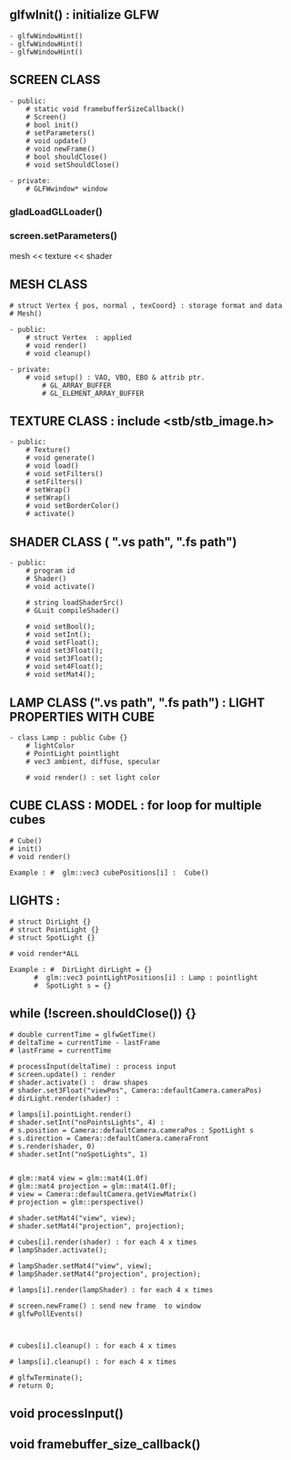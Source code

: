 
## glfwInit() : initialize GLFW
	- glfwWindowHint()
	- glfwWindowHint()
	- glfwWindowHint()

## SCREEN CLASS
	- public:
	    # static void framebufferSizeCallback()
	    # Screen()
	    # bool init()
	    # setParameters()
	    # void update()
	    # void newFrame()
	    # bool shouldClose()
	    # void setShouldClose()

	- private:
	    # GLFWwindow* window


### gladLoadGLLoader()

### screen.setParameters()

mesh << texture << shader

## MESH CLASS
	# struct Vertex { pos, normal , texCoord} : storage format and data 
	# Mesh()
	
	- public:
	    # struct Vertex  : applied
	    # void render()
    	# void cleanup()
	
	- private:
	    # void setup() : VAO, VBO, EBO & attrib ptr.
	    	# GL_ARRAY_BUFFER 
	    	# GL_ELEMENT_ARRAY_BUFFER

## TEXTURE CLASS : include <stb/stb_image.h>
	- public:
	    # Texture()
	    # void generate()
	    # void load()
	    # void setFilters()
	    # setFilters()
	    # setWrap()
	    # setWrap()
	    # void setBorderColor()
	    # activate()

## SHADER CLASS ( ".vs path", ".fs path")
	- public:
	    # program id
	    # Shader()
	    # void activate()

	    # string loadShaderSrc()
    	# GLuit compileShader()

	    # void setBool();
	    # void setInt();
	    # void setFloat();
	    # void set3Float();
    	# void set3Float();
	    # void set4Float();
	    # void setMat4();

## LAMP CLASS (".vs path", ".fs path") : LIGHT PROPERTIES WITH CUBE 
	- class Lamp : public Cube {}
		# lightColor
		# PointLight pointlight
		# vec3 ambient, diffuse, specular

		# void render() : set light color
	 



## CUBE CLASS : MODEL : for loop for multiple cubes
	# Cube()
	# init()
	# void render()

	Example : #  glm::vec3 cubePositions[i] :  Cube()


## LIGHTS :
	# struct DirLight {}
	# struct PointLight {}
	# struct SpotLight {}

	# void render*ALL

	Example : #  DirLight dirLight = {}
		  #  glm::vec3 pointLightPositions[i] : Lamp : pointlight
		  #  SpotLight s = {}

## while (!screen.shouldClose()) {}

	# double currentTime = glfwGetTime()
	# deltaTime = currentTime - lastFrame
	# lastFrame = currentTime

	# processInput(deltaTime) : process input	 
	# screen.update() : render
	# shader.activate() :  draw shapes
	# shader.set3Float("viewPos", Camera::defaultCamera.cameraPos)
	# dirLight.render(shader) :

	# lamps[i].pointLight.render()
	# shader.setInt("noPointsLights", 4) :
	# s.position = Camera::defaultCamera.cameraPos : SpotLight s
	# s.direction = Camera::defaultCamera.cameraFront 
	# s.render(shader, 0)
	# shader.setInt("noSpotLights", 1)

		
	# glm::mat4 view = glm::mat4(1.0f) 
	# glm::mat4 projection = glm::mat4(1.0f);
	# view = Camera::defaultCamera.getViewMatrix()
	# projection = glm::perspective()

	# shader.setMat4("view", view);
	# shader.setMat4("projection", projection);

	# cubes[i].render(shader) : for each 4 x times
	# lampShader.activate();

	# lampShader.setMat4("view", view);
	# lampShader.setMat4("projection", projection);

	# lamps[i].render(lampShader) : for each 4 x times
	
	# screen.newFrame() : send new frame  to window
	# glfwPollEvents() 



	# cubes[i].cleanup() : for each 4 x times 

	# lamps[i].cleanup() : for each 4 x times

	# glfwTerminate();
	# return 0;

## void processInput()
## void framebuffer_size_callback()

